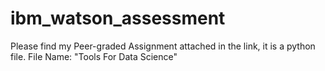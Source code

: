 # ibm_watson_assessment
Please find my Peer-graded Assignment attached in the link, it is a python file.
File Name: "Tools For Data Science"
